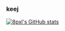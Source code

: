 ### keej

[![8pxl's GitHub stats](https://github-readme-stats.vercel.app/api?username=8pxl&theme=dracula)](https://github.com/8pxl/github-readme-stats)

<!-- [![8pxl's GitHub stats](https://github-readme-stats.vercel.app/api?username=8pxl&theme=dracula)](https://github.com/8pxl/github-readme-stats)
**8pxl/8pxl** is a ✨ _special_ ✨ repository because its `README.md` (this file) appears on your GitHub profile.

Here are some ideas to get you started:

- 🔭 I’m currently working on ...
- 🌱 I’m currently learning ...
- 👯 I’m looking to collaborate on ...
- 🤔 I’m looking for help with ...
- 💬 Ask me about ...
- 📫 How to reach me: ...
- 😄 Pronouns: ...
- ⚡ Fun fact: ...
-->
